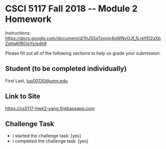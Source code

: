 # CSCI 5117 Fall 2018 -- Module 2 Homework

Instructions:
<https://docs.google.com/document/d/1hJ5SsToyoiy4gWNvOJf_1LreYEl2sXbZqllwKfROgYs/edit#>

Please fill out all of the following sections to help us grade your submission:

## Student (to be completed individually)

First Last, luo00130@umn.edu

## Link to Site

https://cs5117-hwk2-yang.firebaseapp.com

## Challenge Task

* I started the challenge task: [yes]
* I completed the challenge task: [yes]
